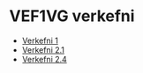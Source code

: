 # VEF1VG verkefni

* [Verkefni 1](Verkefni-1/index.html)
* [Verkefni 2.1](Verkefni-2/index.html)
* [Verkefni 2.4](Verkefni-2/verkefni-24-nemar/verkefni-24-nemar/order.html)
